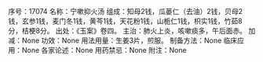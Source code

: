 序号：17074
名称：宁嗽抑火汤
组成：知母2钱，瓜蒌仁（去油）2钱，贝母2钱，玄参1钱，麦门冬1钱，黄芩1钱，天花粉1钱，山栀仁1钱，枳实1钱，竹茹8分，桔梗8分。
出处：《玉案》卷四。
主治：肺火上炎，咳嗽痰多，午后面赤。
加减：None
功效：None
用法用量：生姜3片，煎服。
制备方法：None
临床应用：None
各家论述：None
用药禁忌：None
附注：None
